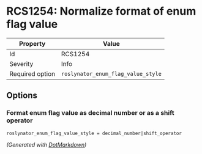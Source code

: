 # RCS1254: Normalize format of enum flag value

| Property        | Value                              |
| --------------- | ---------------------------------- |
| Id              | RCS1254                            |
| Severity        | Info                               |
| Required option | `roslynator_enum_flag_value_style` |

## Options

### Format enum flag value as decimal number or as a shift operator

```editorconfig
roslynator_enum_flag_value_style = decimal_number|shift_operator
```


*\(Generated with [DotMarkdown](http://github.com/JosefPihrt/DotMarkdown)\)*